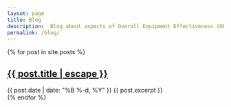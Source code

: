 ```yaml
---
layout: page
title: Blog
description:  Blog about aspects of Overall Equipment Effectiveness (OEE)
permalink: /blog/
---
```


{% for post in site.posts %}
  <article class="post">
    <h2><a href="{{ post.url | relative_url }}">{{ post.title | escape }}</a></h2>
    <time datetime="{{ post.date | date_to_xmlschema }}">{{ post.date | date: "%B %-d, %Y" }}</time>
    {{ post.excerpt }}
  </article>
{% endfor %}
